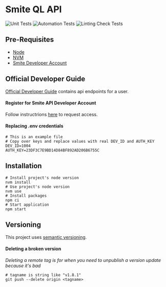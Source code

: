 # Smite QL API

![Unit Tests](https://github.com/davidholyko/smite-ql-api/actions/workflows/unit-tests.yml/badge.svg)
![Automation Tests](https://github.com/davidholyko/smite-ql-api/actions/workflows/automation-tests.yml/badge.svg)
![Linting Check Tests](https://github.com/davidholyko/smite-ql-api/actions/workflows/linting-check.yml/badge.svg)

## Pre-Requisites

- [Node](https://nodejs.org/en/)
- [NVM](https://npm.github.io/installation-setup-docs/installing/using-a-node-version-manager.html)
- [Smite Developer Account](https://www.hirezstudios.com/)

## Official Developer Guide

[Official Developer Guide](https://webcdn.hirezstudios.com/hirez-studios/legal/smite-api-developer-guide.pdf) contains api endpoints for a user.

#### Register for Smite API Developer Account

Follow instructrions [here](https://fs12.formsite.com/HiRez/form48/secure_index.html) to request access.

#### Replacing **.env** credentials

```
# This is an example file
# Copy over keys and replace values with real DEV_ID and AUTH_KEY
DEV_ID=1004
AUTH_KEY=23DF3C7E9BD14D84BF892AD206B6755C
```

## Installation

```
# Install project's node version
nvm install
# Use project's node version
nvm use
# Install packages
npm ci
# Start application
npm start
```

## Versioning

This project uses [semantic versioning](https://semver.org/).

#### Deleting a broken version

_Deleting a remote tag is for when you need to unpublish a version update because it's bad_

```
# tagname is string like "v1.8.1"
git push --delete origin <tagname>
```
